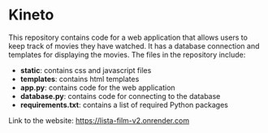 # Kineto

This repository contains code for a web application that allows users to keep track of movies they have watched. It has a database connection and templates for displaying the movies. The files in the repository include:

- **static**: contains css and javascript files
- **templates**: contains html templates
- **app.py**: contains code for the web application
- **database.py**: contains code for connecting to the database
- **requirements.txt**: contains a list of required Python packages

Link to the website: https://lista-film-v2.onrender.com
